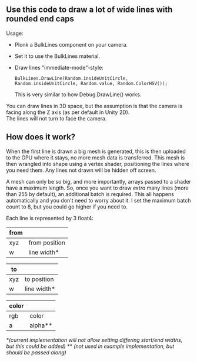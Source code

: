 ## Use this code to draw a lot of wide lines with rounded end caps

Usage:
 * Plonk a BulkLines component on your camera. 
 * Set it to use the BulkLines material. 

* Draw lines "immediate-mode"-style: 

    ```BulkLines.DrawLine(Random.insideUnitCircle, Random.insideUnitCircle, Random.value, Random.ColorHSV());```

    This is very similar to how Debug.DrawLine() works. 
    
You can draw lines in 3D space, but the assumption is that the camera is facing along the Z axis (as per default in Unity 2D).  
The lines will not turn to face the camera. 

## How does it work?

When the first line is drawn a big mesh is generated, this is then uploaded to the GPU where it stays, no more mesh data is transferred. 
This mesh is then wrangled into shape using a vertex shader, positioning the lines where you need them. Any lines not drawn will be hidden off screen. 

A mesh can only be so big, and more importantly, arrays passed to a shader have a maximum length. So, once you want to draw *extra* many lines (more than 255 by default), an additional batch is required. This all happens automatically and you don't need to worry about it. I set the maximum batch count to 8, but you could go higher if you need to. 

Each line is represented by 3 float4:

| from |   |
|---|---|
| xyz | from position |
| w | line width*  |

| to |   |
|---|---|
| xyz | to position |
| w | line width*  |

| color |   |
|---|---|
| rgb | color |
| a | alpha**  |

_*(current implementation will not allow setting differing start/end widths, but this could be added)_
_** (not used in example implementation, but should be passed along)_
